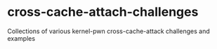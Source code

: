 # cross-cache-attach-challenges
Collections of various kernel-pwn cross-cache-attack challenges and examples
